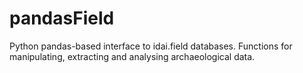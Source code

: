 # pandasField
 Python pandas-based interface to idai.field databases. Functions for manipulating, extracting and analysing archaeological data.

